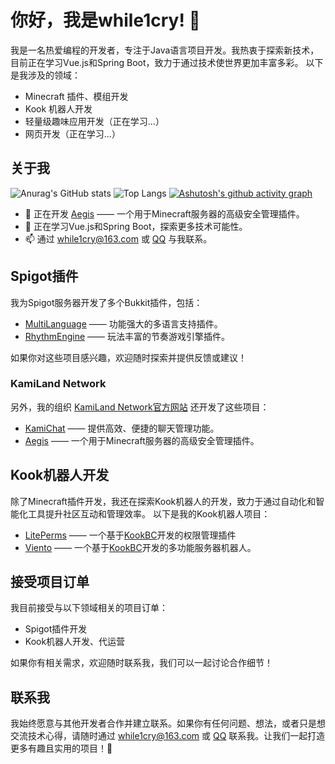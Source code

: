 # 你好，我是while1cry! 👋

我是一名热爱编程的开发者，专注于Java语言项目开发。我热衷于探索新技术，目前正在学习Vue.js和Spring Boot，致力于通过技术使世界更加丰富多彩。
以下是我涉及的领域：
- Minecraft 插件、模组开发
- Kook 机器人开发
- 轻量级趣味应用开发（正在学习...）
- 网页开发（正在学习...）

## 关于我

![Anurag's GitHub stats](https://github-readme-stats.vercel.app/api?username=while1cry&show_icons=true&theme=blue_navy&locale=cn&rank_icon=github&card_width=350&hide_title=true)
![Top Langs](https://github-readme-stats.vercel.app/api/top-langs/?username=while1cry&layout=compact&card_width=350&theme=blue_navy&locale=cn)
[![Ashutosh's github activity graph](https://github-readme-activity-graph.vercel.app/graph?username=while1cry&theme=tokyo-night)](https://github.com/ashutosh00710/github-readme-activity-graph&locale=cn)

- 💼 正在开发 [Aegis](https://github.com/KamiLand-Network/Aegis-API) —— 一个用于Minecraft服务器的高级安全管理插件。
- 🌱 正在学习Vue.js和Spring Boot，探索更多技术可能性。
- 📫 通过 [while1cry@163.com](mailto://while1cry@163.com) 或 [QQ](https://while1cry.me/qq) 与我联系。

## Spigot插件

我为Spigot服务器开发了多个Bukkit插件，包括：

- [MultiLanguage](https://github.com/while1cry/MultiLanguage) —— 功能强大的多语言支持插件。
- [RhythmEngine](https://github.com/while1cry/RhythmEngine) —— 玩法丰富的节奏游戏引擎插件。

如果你对这些项目感兴趣，欢迎随时探索并提供反馈或建议！

### KamiLand Network

另外，我的组织 [KamiLand Network](https://github.com/KamiLand-Network)[官方网站](https://www.kamiland.net) 还开发了这些项目：
- [KamiChat](https://github.com/KamiLand-Network/KamiChat) —— 提供高效、便捷的聊天管理功能。
- [Aegis](https://github.com/KamiLand-Network/Aegis-API) —— 一个用于Minecraft服务器的高级安全管理插件。

## Kook机器人开发

除了Minecraft插件开发，我还在探索Kook机器人的开发，致力于通过自动化和智能化工具提升社区互动和管理效率。
以下是我的Kook机器人项目：
- [LitePerms](https://github.com/while1cry/LitePerms) —— 一个基于[KookBC](https://github.com/SNWCreations/KookBC)开发的权限管理插件
- [Viento](https://github.com/while1cry/Viento) —— 一个基于[KookBC](https://github.com/SNWCreations/KookBC)开发的多功能服务器机器人。

## 接受项目订单

我目前接受与以下领域相关的项目订单：
- Spigot插件开发
- Kook机器人开发、代运营

如果你有相关需求，欢迎随时联系我，我们可以一起讨论合作细节！

## 联系我

我始终愿意与其他开发者合作并建立联系。如果你有任何问题、想法，或者只是想交流技术心得，请随时通过 [while1cry@163.com](mailto://while1cry@163.com) 或 [QQ](https://while1cry.me/qq) 联系我。让我们一起打造更多有趣且实用的项目！🚀
